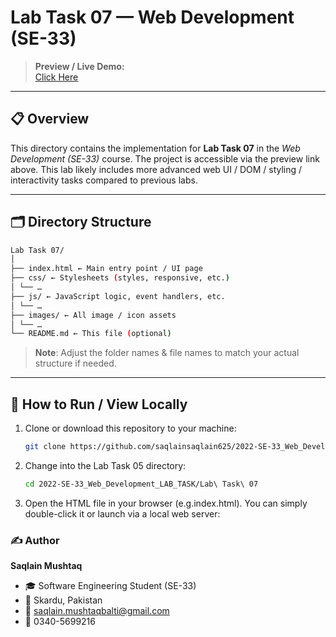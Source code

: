 # Lab Task 07 — Web Development (SE-33)

> **Preview / Live Demo:**  
> [Click Here](https://saqlainsaqlain625.github.io/2022-SE-33_Web_Development_LAB_TASK/Lab%20Task%2007/index.html)

---

## 📋 Overview

This directory contains the implementation for **Lab Task 07** in the *Web Development (SE-33)* course. The project is accessible via the preview link above. This lab likely includes more advanced web UI / DOM / styling / interactivity tasks compared to previous labs.

---

## 🗂 Directory Structure

```bash
Lab Task 07/
│
├── index.html ← Main entry point / UI page
├── css/ ← Stylesheets (styles, responsive, etc.)
│ └── …
├── js/ ← JavaScript logic, event handlers, etc.
│ └── …
├── images/ ← All image / icon assets
│ └── …
└── README.md ← This file (optional)

```


> **Note**: Adjust the folder names & file names to match your actual structure if needed.

---

## 🧰 How to Run / View Locally

1. Clone or download this repository to your machine:
   ```bash
   git clone https://github.com/saqlainsaqlain625/2022-SE-33_Web_Development_LAB_TASK.git
   ```

2. Change into the Lab Task 05 directory:
   ```bash
   cd 2022-SE-33_Web_Development_LAB_TASK/Lab\ Task\ 07
   ```

3. Open the HTML file in your browser (e.g.index.html).
   You can simply double-click it or launch via a local web server:


### ✍️ Author

**Saqlain Mushtaq**

- 🎓 Software Engineering Student (SE-33)  
- 📍 Skardu, Pakistan  
- 📧 [saqlain.mushtaqbalti@gmail.com](mailto:saqlain.mushtaqbalti@gmail.com)  
- 📱 0340-5699216  

